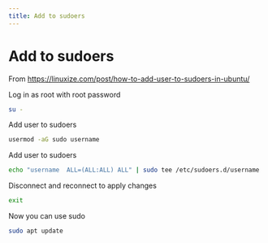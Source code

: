 ```yaml
---
title: Add to sudoers
---
```


# Add to sudoers

From <https://linuxize.com/post/how-to-add-user-to-sudoers-in-ubuntu/>

Log in as root with root password

```bash
su -
```

Add user to sudoers

```bash
usermod -aG sudo username
```

Add user to sudoers

```bash
echo "username  ALL=(ALL:ALL) ALL" | sudo tee /etc/sudoers.d/username
```

Disconnect and reconnect to apply changes

```bash
exit
```

Now you can use sudo

```bash
sudo apt update
```
